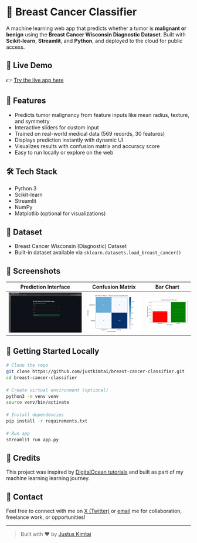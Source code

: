 # 🧬 Breast Cancer Classifier

A machine learning web app that predicts whether a tumor is **malignant or benign** using the **Breast Cancer Wisconsin Diagnostic Dataset**. Built with **Scikit-learn**, **Streamlit**, and **Python**, and deployed to the cloud for public access.

## 🚀 Live Demo

👉 [Try the live app here](https://breastcancerclassifierdemo.streamlit.app/)

## 🎯 Features

- Predicts tumor malignancy from feature inputs like mean radius, texture, and symmetry
- Interactive sliders for custom input
- Trained on real-world medical data (569 records, 30 features)
- Displays prediction instantly with dynamic UI
- Visualizes results with confusion matrix and accuracy score
- Easy to run locally or explore on the web

## 🛠 Tech Stack

- Python 3
- Scikit-learn
- Streamlit
- NumPy
- Matplotlib (optional for visualizations)

## 📂 Dataset

- Breast Cancer Wisconsin (Diagnostic) Dataset  
- Built-in dataset available via `sklearn.datasets.load_breast_cancer()`

## 📸 Screenshots

| Prediction Interface | Confusion Matrix                   | Bar Chart                                      |
|----------------------|------------------------------------|------------------------------------------------|
| ![UI](images/ui.png) | ![CM](images/confusion_matrix.png) | ![CM](images/predicted_class_distribution.png) |

## 🧪 Getting Started Locally

```bash
# Clone the repo
git clone https://github.com/justkimtai/breast-cancer-classifier.git
cd breast-cancer-classifier

# Create virtual environment (optional)
python3 -m venv venv
source venv/bin/activate

# Install dependencies
pip install -r requirements.txt

# Run app
streamlit run app.py
```

## 🤝 Credits

This project was inspired by [DigitalOcean tutorials](https://www.digitalocean.com/community/tutorials) and built as part of my machine learning learning journey.

## 📩 Contact

Feel free to connect with me on [X (Twitter)](https://x.com/justkimtai) or [email](mailto:justkimtai@gmail.com) me for collaboration, freelance work, or opportunities!

---

> Built with ❤️ by [Justus Kimtai](https://github.com/justkimtai)
